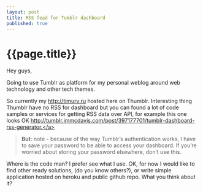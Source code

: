 ```yaml
---
layout: post
title: RSS fead for Tumblr dashboard
published: true
---
```


# {{page.title}}

Hey guys,

Going to use Tumblr as platform for my personal weblog around web technology and other tech themes.

So currently my <a href="http://timurv.ru" target="_blank">http://timurv.ru</a> hosted here on Thumblr. Interesting thing Thumblr have no RSS for dashboard but you can found a lot of code samples or services for getting RSS data over API, for example this one looks OK <a href="http://tumblr.immcdavis.com/post/397177701/tumblr-dashboard-rss-generator." target="_blank">http://tumblr.immcdavis.com/post/397177701/tumblr-dashboard-rss-generator.</a>


 > **But**: note - because of the way Tumblr’s authentication works, I have to save your password to be able to access your dashboard. If you’re worried about storing your password elsewhere, don’t use this.

Where is the code man? I prefer see what I use.
OK, for now I would like to find other ready solutions, (do you know others?), or write simple application hosted on heroku and public github repo.
What you think about it?
